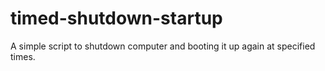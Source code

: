 # timed-shutdown-startup
A simple script to shutdown computer and booting it up again at specified times.
